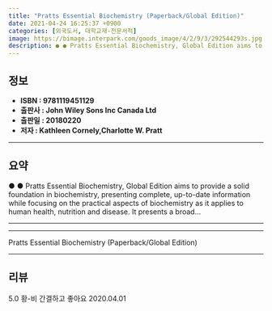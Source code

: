 ```yaml
---
title: "Pratts Essential Biochemistry (Paperback/Global Edition)"
date: 2021-04-24 16:25:37 +0900
categories: [외국도서, 대학교재-전문서적]
image: https://bimage.interpark.com/goods_image/4/2/9/3/292544293s.jpg
description: ● ● Pratts Essential Biochemistry, Global Edition aims to provide a solid foundation in biochemistry, presenting complete, up-to-date information while focusi
---
```


## **정보**

- **ISBN : 9781119451129**
- **출판사 : John Wiley   Sons Inc Canada Ltd**
- **출판일 : 20180220**
- **저자 : Kathleen Cornely,Charlotte W. Pratt**

------



## **요약**

●  ●  Pratts Essential Biochemistry, Global Edition aims to provide a solid foundation in biochemistry, presenting complete, up-to-date information while focusing on the practical aspects of biochemistry as it applies to human health, nutrition and disease. It presents a broad... 

------



------


Pratts Essential Biochemistry (Paperback/Global Edition) 

------


## **리뷰** 

5.0 황-비 간결하고 좋아요 2020.04.01 <br/>